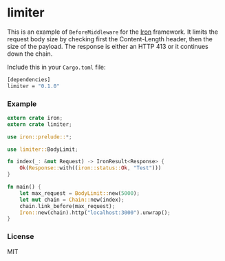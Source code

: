 # limiter

This is an example of `BeforeMiddleware` for the [Iron](https://github.com/iron/iron) framework.  It limits the request body size
by checking first the Content-Length header, then the size of the payload. The response is either
an HTTP 413 or it continues down the chain.

Include this in your `Cargo.toml` file:

```sh
[dependencies]
limiter = "0.1.0"
```

### Example

```rust
extern crate iron;
extern crate limiter;

use iron::prelude::*;

use limiter::BodyLimit;

fn index(_: &mut Request) -> IronResult<Response> {
    Ok(Response::with((iron::status::Ok, "Test")))
}

fn main() {
    let max_request = BodyLimit::new(5000);
    let mut chain = Chain::new(index);
    chain.link_before(max_request);
    Iron::new(chain).http("localhost:3000").unwrap();
}
```

### License
MIT
